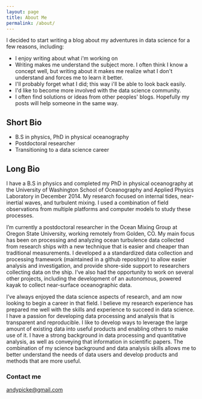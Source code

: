 ```yaml
---
layout: page
title: About Me
permalink: /about/
---
```


I decided to start writing a blog about my adventures in data science for a few reasons, including:
- I enjoy writing about what i'm working on
- Writing makes me understand the subject more. I often think I know a concept well, but writing about it makes me realize what I don't understand and forces me to learn it better.
- I'll probably forget what I did; this way i'll be able to look back easily.
- I'd like to become more involved with the data science community.
- I often find solutions or ideas from other peoples' blogs. Hopefully my posts will help someone in the same way.

## Short Bio
- B.S in physics, PhD in physical oceanography
- Postdoctoral researcher
- Transitioning to a data science career 

## Long Bio

I have a B.S in physics and completed my PhD in physical oceanography at the University of Washington School of Oceanography and Applied Physics Laboratory in December 2014. My research focused on internal tides, near-inertial waves, and turbulent mixing. I used a combination of field observations from multiple platforms and computer models to study these processes. 

I’m currently a postdoctoral researcher in the Ocean Mixing Group at Oregon State University, working remotely from Golden, CO. My main focus has been on processing and analyzing ocean turbulence data collected from research ships with a new technique that is easier and cheaper than traditional measurements. I developed a a standardized data collection and processing framework (maintained in a github repository) to allow easier analysis and investigation, and provide shore-side support to researchers collecting data on the ship. I’ve also had the opportunity to work on several other projects, including the development of an autonomous, powered kayak to collect near-surface oceanographic data. 

I’ve always enjoyed the data science aspects of research, and am now looking to begin a career in that field. I believe my research experience has prepared me well with the skills and experience to succeed in data science. I have a passion for developing data processing and analysis that is transparent and reproducible. I like to develop ways to leverage the large amount of existing data into useful products and enabling others to make use of it. I have a strong background in data processing and quantitative analysis, as well as conveying that information in scientific papers. The combination of my science background and data analysis skills allows me to better understand the needs of data users and develop products and methods that are more useful. 

### Contact me

[andypicke@gmail.com](mailto:andypicke@gmail.com)
